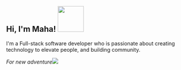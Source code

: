 <h2> Hi, I'm Maha! <img src="https://media.giphy.com/media/L45F5mvj5XVzdcL0VV/source.gif" width="70"></h2>
<p>I'm a Full-stack software developer who is passionate about creating technology to elevate people, and building community.</p>
<p><em>For new adventure</em><img src="https://media.giphy.com/media/1UVyaO2J8igBuNTe3h/source.gif"></p>

<!--
**Maha-Magdy/Maha-Magdy** is a ✨ _special_ ✨ repository because its `README.md` (this file) appears on your GitHub profile.

Here are some ideas to get you started:

- 🔭 I’m currently working on ...
- 🌱 I’m currently learning ...
- 👯 I’m looking to collaborate on ...
- 🤔 I’m looking for help with ...
- 💬 Ask me about ...
- 📫 How to reach me: ...
- 😄 Pronouns: ...
- ⚡ Fun fact: ...
-->
